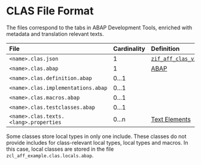 # CLAS File Format

The files correspond to the tabs in ABAP Development Tools, enriched with metadata and translation relevant texts.

File | Cardinality | Definition | Schema | Example
:--- | :---  | :--- | :--- | :---
`<name>.clas.json` | 1 | [`zif_aff_clas_v1.intf.abap`](./type/zif_aff_clas_v1.intf.abap) | [`clas.json`](./clas.json) | [`zcl_aff_example.clas.json`](./examples/zcl_aff_example.clas.json)
`<name>.clas.abap` | 1 | [ABAP](https://help.sap.com/doc/abapdocu_cp_index_htm/CLOUD/en-US/index.htm?file=abapclass.htm) | - | [`zcl_aff_example.clas.abap`](./examples/zcl_aff_example.clas.abap)
`<name>.clas.definition.abap` | 0...1 | | - | [`zcl_aff_example.clas.definitions.abap`](./examples/zcl_aff_example.clas.definitions.abap)
`<name>.clas.implementations.abap` | 0...1 | | - | [`zcl_aff_example.clas.implementations.abap`](./examples/zcl_aff_example.clas.implementations.abap)
`<name>.clas.macros.abap` | 0...1 | | - | [`zcl_aff_example.clas.macros.abap`](./examples/zcl_aff_example.clas.macros.abap)
`<name>.clas.testclasses.abap` | 0...1 | | - | [`zcl_aff_example.clas.testclasses.abap`](./examples/zcl_aff_example.clas.testclasses.abap)
`<name>.clas.texts.<lang>.properties` | 0...n | [Text Elements](https://help.sap.com/viewer/c238d694b825421f940829321ffa326a/7.40.19/en-US/4ec6cf916e391014adc9fffe4e204223.html) | - | [`zcl_aff_example.clas.testclasses.abap`](./examples/zcl_aff_example.clas.testclasses.abap)


Some classes store local types in only one include.
These classes do not provide includes for class-relevant local types, local types and macros.
In this case, local classes are stored in the file `zcl_aff_example.clas.locals.abap`.
